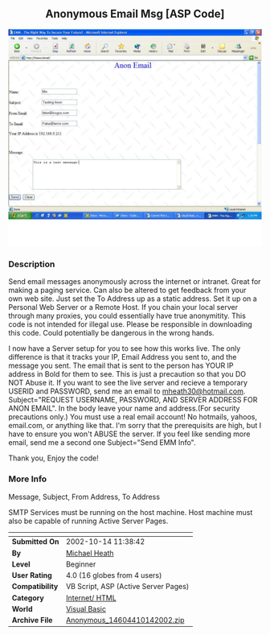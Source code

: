 ﻿<div align="center">

## Anonymous Email Msg \[ASP Code\]

<img src="PIC20021014144334201.JPG">
</div>

### Description

Send email messages anonymously across the internet or intranet. Great for making a paging service. Can also be altered to get feedback from your own web site. Just set the To Address up as a static address. Set it up on a Personal Web Server or a Remote Host. If you chain your local server through many proxies, you could essentially have true anonymitity. This code is not intended for illegal use. Please be responsible in downloading this code. Could potentially be dangerous in the wrong hands.

I now have a Server setup for you to see how this works live. The only difference is that it tracks your IP, Email Address you sent to, and the message you sent. The email that is sent to the person has YOUR IP address in Bold for them to see. This is just a precaution so that you DO NOT Abuse it. If you want to see the live server and recieve a temporary USERID and PASSWORD, send me an email to mheath30@hotmail.com. Subject="REQUEST USERNAME, PASSWORD, AND SERVER ADDRESS FOR ANON EMAIL". In the body leave your name and address.(For security precautions only.) You must use a real email account! No hotmails, yahoos, email.com, or anything like that. I'm sorry that the prerequisits are high, but I have to ensure you won't ABUSE the server. If you feel like sending more email, send me a second one Subject="Send EMM Info".

Thank you, Enjoy the code!
 
### More Info
 
Message, Subject, From Address, To Address

SMTP Services must be running on the host machine. Host machine must also be capable of running Active Server Pages.


<span>             |<span>
---                |---
**Submitted On**   |2002-10-14 11:38:42
**By**             |[Michael Heath](https://github.com/Planet-Source-Code/PSCIndex/blob/master/ByAuthor/michael-heath.md)
**Level**          |Beginner
**User Rating**    |4.0 (16 globes from 4 users)
**Compatibility**  |VB Script, ASP \(Active Server Pages\) 
**Category**       |[Internet/ HTML](https://github.com/Planet-Source-Code/PSCIndex/blob/master/ByCategory/internet-html__1-34.md)
**World**          |[Visual Basic](https://github.com/Planet-Source-Code/PSCIndex/blob/master/ByWorld/visual-basic.md)
**Archive File**   |[Anonymous\_14604410142002\.zip](https://github.com/Planet-Source-Code/michael-heath-anonymous-email-msg-asp-code__1-5285/archive/master.zip)








